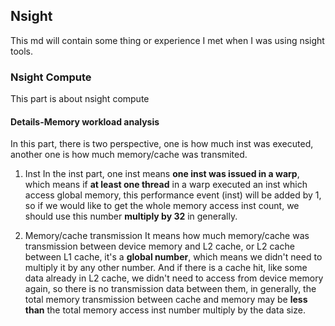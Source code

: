## Nsight
This md will contain some thing or experience I met when I was using nsight tools.

### Nsight Compute
This part is about nsight compute
#### Details-Memory workload analysis
In this part, there is two perspective, one is how much inst was executed, another one is how much memory/cache was transmited.
1. Inst
In the inst part, one inst means **one inst was issued in a warp**, which means if **at least one thread** in a warp executed an inst which access global memory, this performance event (inst) will be added by 1, so if we would like to get the whole memory access inst count, we should use this number **multiply by 32** in generally.

2. Memory/cache transmission
It means how much memory/cache was transmission between device memory and L2 cache, or L2 cache between L1 cache, it's a **global number**, which means we didn't need to multiply it by any other number.
And if there is a cache hit, like some data already in L2 cache, we didn't need to access from device memory again, so there is no transmission data between them, in generally, the total memory transmission between cache and memory may be **less than** the total memory access inst number multiply by the data size.